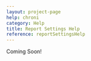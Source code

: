 ```yaml
---
layout: project-page
help: chroni
category: Help
title: Report Settings Help
reference: reportSettingsHelp
---
```


Coming Soon!
